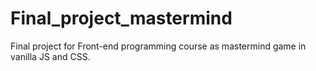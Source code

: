 # Final_project_mastermind
Final project for Front-end programming course as mastermind game in vanilla JS and CSS.

